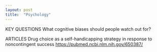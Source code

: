 ```yaml
---
layout: post
title:  "Psychology"
---
```


KEY QUESTIONS
What cognitive biases should people watch out for?

ARTICLES
Drug choice as a self-handicapping strategy in response to noncontingent success 
https://pubmed.ncbi.nlm.nih.gov/650387/
